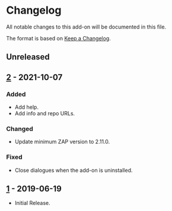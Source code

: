 # Changelog
All notable changes to this add-on will be documented in this file.

The format is based on [Keep a Changelog](https://keepachangelog.com/en/1.0.0/).

## Unreleased


## [2] - 2021-10-07
### Added
- Add help.
- Add info and repo URLs.

### Changed
- Update minimum ZAP version to 2.11.0.

### Fixed
 - Close dialogues when the add-on is uninstalled.

## [1] - 2019-06-19

- Initial Release.

[2]: https://github.com/zaproxy/zap-extensions/releases/regextester-v2
[1]: https://github.com/zaproxy/zap-extensions/releases/regextester-v1
